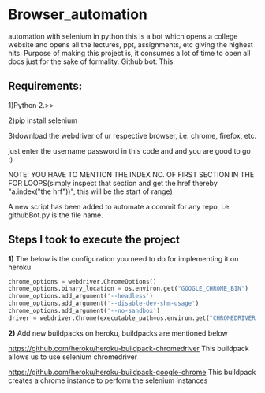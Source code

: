 # Browser_automation
automation with selenium in python
this is a bot which opens a college website and opens all the lectures, ppt, assignments, etc giving the highest hits.
Purpose of making this project is, it consumes a lot of time to open all docs just for the sake of formality. 
Github bot: This

## Requirements:
1)Python 2.>>

2)pip install selenium

3)download the webdriver of ur respective browser, i.e. chrome, firefox, etc.

just enter the username password in this code and and you are good to go :)

NOTE: YOU HAVE TO MENTION THE INDEX NO. OF FIRST SECTION IN THE FOR LOOPS(simply inspect that section and get the href thereby "a.index("the hrf"))", this will be the start of range)

A new script has been added to automate a commit for any repo, i.e. 
githubBot.py is the file name.


## Steps I took to execute the project

**1)** The below is the configuration you need to do for implementing it on heroku

```python
chrome_options = webdriver.ChromeOptions()
chrome_options.binary_location = os.environ.get("GOOGLE_CHROME_BIN")
chrome_options.add_argument('--headless')
chrome_options.add_argument('--disable-dev-shm-usage')
chrome_options.add_argument('--no-sandbox')
driver = webdriver.Chrome(executable_path=os.environ.get("CHROMEDRIVER_PATH"), chrome_options=chrome_options)
```
**2)** Add new buildpacks on heroku, buildpacks are mentioned below

https://github.com/heroku/heroku-buildpack-chromedriver 
This buildpack allows us to use selenium chromedriver

https://github.com/heroku/heroku-buildpack-google-chrome 
This buildpack creates a chrome instance to perform the selenium instances


